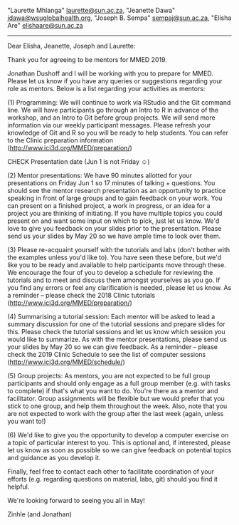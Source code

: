 "Laurette Mhlanga" <laurette@sun.ac.za>, "Jeanette Dawa" <jdawa@wsuglobalhealth.org>, "Joseph B. Sempa" <sempaj@sun.ac.za>, "Elisha Are" <elishaare@sun.ac.za>

----------------------------------------------------------------------

Dear Elisha, Jeanette, Joseph and Laurette:

Thank you for agreeing to be mentors for MMED 2019.

Jonathan Dushoff and I will be working with you to prepare for MMED. Please let us know if you have any queries or suggestions regarding your role as mentors. Below is a list regarding your activities as mentors:

(1) Programming: We will continue to work via RStudio and the Git command line. We will have participants go through an Intro to R in advance of the workshop, and an Intro to Git before group projects. We will send more information via our weekly participant messages. Please refresh your knowledge of Git and R so you will be ready to help students. You can refer to the Clinic preparation information (http://www.ici3d.org/MMED/preparation/)

CHECK Presentation date (Jun 1 is not Friday ☺)

(2) Mentor presentations: We have 90 minutes allotted for your presentations on Friday Jun 1 so 17 minutes of talking + questions. You should see the mentor research presentation as an opportunity to practice speaking in front of large groups and to gain feedback on your work. You can present on a finished project, a work in progress, or an idea for a project you are thinking of initiating. If you have multiple topics you could present on and want some input on which to pick, just let us know. We'd love to give you feedback on your slides prior to the presentation. Please send us your slides by May 20 so we have ample time to look over them.

(3) Please re-acquaint yourself with the tutorials and labs (don't bother with the examples unless you'd like to). You have seen these before, but we'd like you to be ready and available to help participants move through these. We encourage the four of you to develop a schedule for reviewing the tutorials and to meet and discuss them amongst yourselves as you go. If you find any errors or feel any clarification is needed, please let us know. As a reminder – please check the 2018 Clinic tutorials (http://www.ici3d.org/MMED/preparation/)

(4) Summarising a tutorial session: Each mentor will be asked to lead a summary discussion for one of the tutorial sessions and prepare slides for this. Please check the tutorial sessions and let us know which session you would like to summarize. As with the mentor presentations, please send us your slides by May 20 so we can give feedback. As a reminder – please check the 2019 Clinic Schedule to see the list of computer sessions (http://www.ici3d.org/MMED/schedule/)

(5) Group projects: As mentors, you are not expected to be full group participants and should only engage as a full group member (e.g. with tasks to complete) if that's what you want to do. You're there as a mentor and facilitator. Group assignments will be flexible but we would prefer that you stick to one group, and help them throughout the week. Also, note that you are not expected to work with the group after the last week (again, unless you want to!)

(6) We'd like to give you the opportunity to develop a computer exercise on a topic of particular interest to you. This is optional and, if interested, please let us know as soon as possible so we can give feedback on potential topics and guidance as you develop it.

Finally, feel free to contact each other to facilitate coordination of your efforts (e.g. regarding questions on material, labs, git) should you find it helpful.

We're looking forward to seeing you all in May!

Zinhle (and Jonathan)
